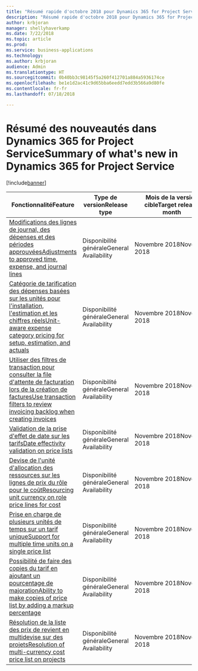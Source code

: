 ```yaml
---
title: "Résumé rapide d'octobre 2018 pour Dynamics 365 for Project Service"
description: "Résumé rapide d'octobre 2018 pour Dynamics 365 for Project Service"
author: krbjoran
manager: shellyhaverkamp
ms.date: 7/22/2018
ms.topic: article
ms.prod: 
ms.service: business-applications
ms.technology: 
ms.author: krbjoran
audience: Admin
ms.translationtype: HT
ms.sourcegitcommit: 0b40bb3c98145f5a260f412701a884a5936174ce
ms.openlocfilehash: be1e1d2ac41c9d65bba6eedd7edd3b566a9d80fe
ms.contentlocale: fr-fr
ms.lasthandoff: 07/18/2018

---
```

#  <a name="summary-of-whats-new-in-dynamics-365-for-project-service"></a><span data-ttu-id="55da0-103">Résumé des nouveautés dans Dynamics 365 for Project Service</span><span class="sxs-lookup"><span data-stu-id="55da0-103">Summary of what's new in Dynamics 365 for Project Service</span></span>


[!include[banner](../../../includes/banner.md)]

| <span data-ttu-id="55da0-104">Fonctionnalité</span><span class="sxs-lookup"><span data-stu-id="55da0-104">Feature</span></span>                                                                                                                                                                                                 | <span data-ttu-id="55da0-105">Type de version</span><span class="sxs-lookup"><span data-stu-id="55da0-105">Release type</span></span> | <span data-ttu-id="55da0-106">Mois de la version cible</span><span class="sxs-lookup"><span data-stu-id="55da0-106">Target release month</span></span> |
|---------------------------------------------------------------------------------------------------------------------------------------------------------------------------------------------------------|--------------|----------------------|
| [<span data-ttu-id="55da0-107">Modifications des lignes de journal, des dépenses et des périodes approuvées</span><span class="sxs-lookup"><span data-stu-id="55da0-107">Adjustments   to approved time, expense, and journal lines</span></span>](../project-service/customer-driven-enhancements/adjustments-approved-time-expense-journal-lines.md)                                       | <span data-ttu-id="55da0-108">Disponibilité générale</span><span class="sxs-lookup"><span data-stu-id="55da0-108">General Availability</span></span>           | <span data-ttu-id="55da0-109">Novembre 2018</span><span class="sxs-lookup"><span data-stu-id="55da0-109">November 2018</span></span>          |
| [<span data-ttu-id="55da0-110">Catégorie de tarification des dépenses basées sur les unités pour l'installation, l'estimation et les chiffres réels</span><span class="sxs-lookup"><span data-stu-id="55da0-110">Unit-aware   expense category pricing for setup, estimation, and actuals</span></span>](../project-service/customer-driven-enhancements/unit-aware-expense-category-pricing-setup-estimation-actuals.md)           | <span data-ttu-id="55da0-111">Disponibilité générale</span><span class="sxs-lookup"><span data-stu-id="55da0-111">General Availability</span></span>           | <span data-ttu-id="55da0-112">Novembre 2018</span><span class="sxs-lookup"><span data-stu-id="55da0-112">November 2018</span></span>          |
| [<span data-ttu-id="55da0-113">Utiliser des filtres de transaction pour consulter la file d'attente de facturation lors de la création de factures</span><span class="sxs-lookup"><span data-stu-id="55da0-113">Use transaction filters to review invoicing backlog when creating invoices</span></span>](../project-service/customer-driven-enhancements/use-transaction-filters-review-invoicing-backlog-creating-invoices.md) | <span data-ttu-id="55da0-114">Disponibilité générale</span><span class="sxs-lookup"><span data-stu-id="55da0-114">General Availability</span></span>           | <span data-ttu-id="55da0-115">Novembre 2018</span><span class="sxs-lookup"><span data-stu-id="55da0-115">November 2018</span></span>          |
| [<span data-ttu-id="55da0-116">Validation de la prise d'effet de date sur les tarifs</span><span class="sxs-lookup"><span data-stu-id="55da0-116">Date effectivity validation on price lists</span></span>](../project-service/customer-driven-enhancements/date-effectivity-validations.md)                                                                       | <span data-ttu-id="55da0-117">Disponibilité générale</span><span class="sxs-lookup"><span data-stu-id="55da0-117">General Availability</span></span>           | <span data-ttu-id="55da0-118">Novembre 2018</span><span class="sxs-lookup"><span data-stu-id="55da0-118">November 2018</span></span>          |
| [<span data-ttu-id="55da0-119">Devise de l'unité d'allocation des ressources sur les lignes de prix du rôle pour le coût</span><span class="sxs-lookup"><span data-stu-id="55da0-119">Resourcing unit currency on role price lines for cost</span></span>](../project-service/customer-driven-enhancements/resourcing-unit-currency-on-pricelist-lines.md)                                             | <span data-ttu-id="55da0-120">Disponibilité générale</span><span class="sxs-lookup"><span data-stu-id="55da0-120">General Availability</span></span>           | <span data-ttu-id="55da0-121">Novembre 2018</span><span class="sxs-lookup"><span data-stu-id="55da0-121">November 2018</span></span>          |
| [<span data-ttu-id="55da0-122">Prise en charge de plusieurs unités de temps sur un tarif unique</span><span class="sxs-lookup"><span data-stu-id="55da0-122">Support for multiple time units on a single price list</span></span>](../project-service/customer-driven-enhancements/Support-for-timeunit-for-resource-pricing.md)                                              | <span data-ttu-id="55da0-123">Disponibilité générale</span><span class="sxs-lookup"><span data-stu-id="55da0-123">General Availability</span></span>           | <span data-ttu-id="55da0-124">Novembre 2018</span><span class="sxs-lookup"><span data-stu-id="55da0-124">November 2018</span></span>          |
| [<span data-ttu-id="55da0-125">Possibilité de faire des copies du tarif en ajoutant un pourcentage de majoration</span><span class="sxs-lookup"><span data-stu-id="55da0-125">Ability to make copies of price list by adding a markup percentage</span></span>](../project-service/customer-driven-enhancements/Copies-of-price-list-adding-markup.md)                                         | <span data-ttu-id="55da0-126">Disponibilité générale</span><span class="sxs-lookup"><span data-stu-id="55da0-126">General Availability</span></span>           | <span data-ttu-id="55da0-127">Novembre 2018</span><span class="sxs-lookup"><span data-stu-id="55da0-127">November 2018</span></span>          |
| [<span data-ttu-id="55da0-128">Résolution de la liste des prix de revient en multidevise sur des projets</span><span class="sxs-lookup"><span data-stu-id="55da0-128">Resolution of multi-currency cost price list on projects</span></span>](../project-service/customer-driven-enhancements/Resolution-of-cost-price-list-for-projects.md)                                           | <span data-ttu-id="55da0-129">Disponibilité générale</span><span class="sxs-lookup"><span data-stu-id="55da0-129">General Availability</span></span>           | <span data-ttu-id="55da0-130">Novembre 2018</span><span class="sxs-lookup"><span data-stu-id="55da0-130">November 2018</span></span>          |

